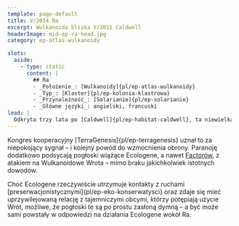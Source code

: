 ```yaml
---
template: page-default
title: V/2014 Ra
excerpt: Wulkanoida bliska V/2011 Caldwell
headerImage: mid-ep-ra-head.jpg
category: ep-atlas-wulkanoidy

slots:
  aside:
    - type: static
      content: |
        ## Ra
        - _Położenie_: [Wulkanoidy]{pl/ep-atlas-wulkanoidy}
        - _Typ_: [Klaster]{pl/ep-kolonia-klastrowa}
        - _Przynależność_: [Solarianie]{pl/ep-solarianie}
        - _Główne języki_: angielski, francuski
lead: |
  Odkryta trzy lata po [Caldwell]{pl/ep-habitat-caldwell}, ta niewielka asteroida nie wyróżnia się niczym szczególnym, poza swoim bliskim położeniem względem Wulkanoidowych [Wrót](#). [Ecologene]{pl/ep-ecologene} jest w trakcie wydrążania Ra, z zamiarem przekształcenia go w [bańkę Cole’a]{pl/ep-banka-colea}.
---
```

Kongres kooperacyjny [TerraGenesis]{pl/ep-terragenesis} uznał to za niepokojący sygnał – i kolejny powód do wzmocnienia obrony. Paranoję dodatkowo podsycają pogłoski wiążące Ecologene, a nawet [Factorów](#), z atakiem na Wulkanoidowe Wrota – mimo braku jakichkolwiek istotnych dowodów.

Choć Ecologene rzeczywiście utrzymuje kontakty z ruchami [preserwacjonistycznymi]{pl/ep-eko-konserwatysci} oraz zdaje się mieć uprzywilejowaną relację z tajemniczymi obcymi, którzy potępiają użycie Wrót, możliwe, że pogłoski te są po prostu zasłoną dymną – a być może sami powstały w odpowiedzi na działania Ecologene wokół Ra.

